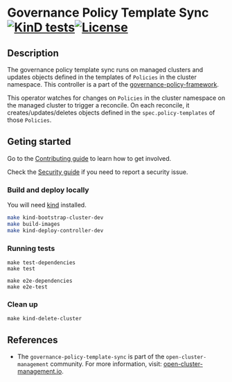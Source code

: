 [comment]: # ( Copyright Contributors to the Open Cluster Management project )

# Governance Policy Template Sync [![KinD tests](https://github.com/open-cluster-management-io/governance-policy-template-sync/actions/workflows/kind.yml/badge.svg?branch=main&event=push)](https://github.com/open-cluster-management-io/governance-policy-template-sync/actions/workflows/kind.yml)[![License](https://img.shields.io/:license-apache-blue.svg)](http://www.apache.org/licenses/LICENSE-2.0.html)

## Description

The governance policy template sync runs on managed clusters and updates objects defined in the templates of `Policies` in the cluster namespace. This controller is a part of the [governance-policy-framework](https://github.com/open-cluster-management-io/governance-policy-framework).

This operator watches for changes on `Policies` in the cluster namespace on the managed cluster to trigger a reconcile. On each reconcile, it creates/updates/deletes objects defined in the `spec.policy-templates` of those `Policies`.

## Geting started

Go to the
[Contributing guide](https://github.com/open-cluster-management-io/community/blob/main/sig-policy/contribution-guidelines.md)
to learn how to get involved.

Check the [Security guide](SECURITY.md) if you need to report a security issue.

### Build and deploy locally
You will need [kind](https://kind.sigs.k8s.io/docs/user/quick-start/) installed.

```bash
make kind-bootstrap-cluster-dev
make build-images
make kind-deploy-controller-dev
```
### Running tests
```
make test-dependencies
make test

make e2e-dependencies
make e2e-test
```

### Clean up
```
make kind-delete-cluster
```

## References

- The `governance-policy-template-sync` is part of the `open-cluster-management` community. For more information, visit: [open-cluster-management.io](https://open-cluster-management.io).

<!---
Date: April/29/2022
-->
